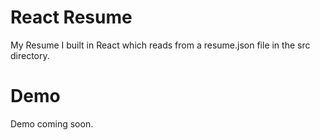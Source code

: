 # React Resume
My Resume I built in React which reads from a resume.json file in the src directory.

# Demo
Demo coming soon. 

